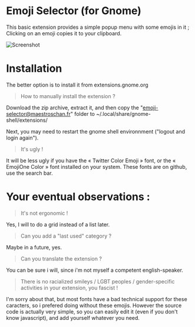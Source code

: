 # Emoji Selector (for Gnome)
This basic extension provides a simple popup menu with some emojis in it ; Clicking on an emoji copies it to your clipboard.

![Screenshot](https://raw.githubusercontent.com/Maestroschan/emoji-selector-for-gnome/master/Capture%20d'%C3%A9cran%20de%202017-01-13%2003%3A23%3A14.png)

# Installation
The better option is to install it from extensions.gnome.org

> How to manually install the extension ?

Download the zip archive, extract it, and then copy the "emoji-selector@maestroschan.fr" folder to ~/.local/share/gnome-shell/extensions/

Next, you may need to restart the gnome shell environnment ("logout and login again").

> It's ugly !

It will be less ugly if you have the « Twitter Color Emoji » font, or the « EmojiOne Color » font installed on your system. These fonts are on github, use the search bar.

# Your eventual observations :
> It's not ergonomic !

Yes, I will to do a grid instead of a list later.

> Can you add a "last used" category ?

Maybe in a future, yes.

> Can you translate the extension ?

You can be sure i will, since i'm not myself a competent english-speaker.

> There is no racialized smileys / LGBT peoples / gender-specific activities in your extension, you fascist !

I'm sorry about that, but most fonts have a bad technical support for these caracters, so i prefered doing without these emojis.
However the source code is actually very simple, so you can easily edit it (even if you don't know javascript), and add yourself whatever you need.
